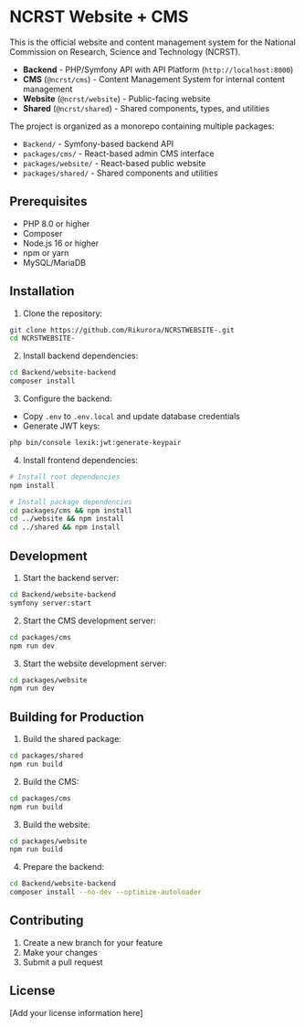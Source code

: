 # NCRST Website + CMS

This is the official website and content management system for the National Commission on Research, Science and Technology (NCRST).

- **Backend** - PHP/Symfony API with API Platform (`http://localhost:8000`)
- **CMS** (`@ncrst/cms`) - Content Management System for internal content management
- **Website** (`@ncrst/website`) - Public-facing website
- **Shared** (`@ncrst/shared`) - Shared components, types, and utilities

The project is organized as a monorepo containing multiple packages:

- `Backend/` - Symfony-based backend API
- `packages/cms/` - React-based admin CMS interface
- `packages/website/` - React-based public website
- `packages/shared/` - Shared components and utilities

## Prerequisites

- PHP 8.0 or higher
- Composer
- Node.js 16 or higher
- npm or yarn
- MySQL/MariaDB

## Installation

1. Clone the repository:
```bash
git clone https://github.com/Rikurora/NCRSTWEBSITE-.git
cd NCRSTWEBSITE-
```

2. Install backend dependencies:
```bash
cd Backend/website-backend
composer install
```

3. Configure the backend:
- Copy `.env` to `.env.local` and update database credentials
- Generate JWT keys:
```bash
php bin/console lexik:jwt:generate-keypair
```

4. Install frontend dependencies:
```bash
# Install root dependencies
npm install

# Install package dependencies
cd packages/cms && npm install
cd ../website && npm install
cd ../shared && npm install
```

## Development

1. Start the backend server:
```bash
cd Backend/website-backend
symfony server:start
```

2. Start the CMS development server:
```bash
cd packages/cms
npm run dev
```

3. Start the website development server:
```bash
cd packages/website
npm run dev
```

## Building for Production

1. Build the shared package:
```bash
cd packages/shared
npm run build
```

2. Build the CMS:
```bash
cd packages/cms
npm run build
```

3. Build the website:
```bash
cd packages/website
npm run build
```

4. Prepare the backend:
```bash
cd Backend/website-backend
composer install --no-dev --optimize-autoloader
```

## Contributing

1. Create a new branch for your feature
2. Make your changes
3. Submit a pull request

## License

[Add your license information here] 